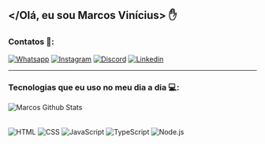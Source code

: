 
## </Olá, eu sou Marcos Vinícius> ✋



### Contatos 📱:

[![Whatsapp](https://img.shields.io/badge/WhatsApp-25D366?style=for-the-badge&logo=whatsapp&logoColor=white)](https://wa.me/5519982579583)
[![Instagram](https://img.shields.io/badge/Instagram-E4405F?style=for-the-badge&logo=instagram&logoColor=white)](https://www.instagram.com/marcos_batera07/)
[![Discord](https://img.shields.io/badge/Discord-7289DA?style=for-the-badge&logo=discord&logoColor=white)](https://wa.me/5519982579583)
[![Linkedin](https://img.shields.io/badge/linkedin-0072b1?style=for-the-badge&logo=linkedin&logoColor=white)](https://wa.me/5519982579583)
<hr>

### Tecnologias que eu uso no meu dia a dia 💻: 

![Marcos Github Stats](https://github-readme-stats.vercel.app/api/top-langs/?username=MarcosDev16&layout=compact)

<div style="display: inline_block"> <br>
<img align="center" alt="HTML" src="https://img.shields.io/badge/HTML5-rgb(227,%2079,%2038)?style=for-the-badge&logo=html5&logoColor=white">
<img align="center" alt="CSS" src="https://img.shields.io/badge/CSS3-rgb(21,%20114,%20182)?style=for-the-badge&logo=css3&logoColor=white">
<img align="center" alt="JavaScript" src="https://img.shields.io/badge/Javascript-rgb(247,%20223,%2030)?style=for-the-badge&logo=javascript&logoColor=black">
<img align="center" alt="TypeScript" src="https://img.shields.io/badge/TypeScript-rgb(49,120,198)?style=for-the-badge&logo=typescript&logoColor=white">
<img align="center" alt="Node.js" src="https://img.shields.io/badge/Node.js-43853D?style=for-the-badge&logo=node.js&logoColor=white">

</div>

